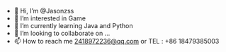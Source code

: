 - 👋 Hi, I’m @Jasonzss
- 👀 I’m interested in Game
- 🌱 I’m currently learning Java and Python
- 💞️ I’m looking to collaborate on ...
- 📫 How to reach me 2418972236@qq.com or TEL : +86 18479385003

<!---
Jasonzss/Jasonzss is a ✨ special ✨ repository because its `README.md` (this file) appears on your GitHub profile.
You can click the Preview link to take a look at your changes.
--->
